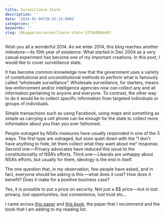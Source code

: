 ```yaml
---
title: Surveillance State
description: ''
date: '2014-01-04T20:33:14.000Z'
categories: ''
keywords: ''
slug: /@kuppurao/surveillance-state-53fbb008ed47
---
```


Wish you all a wonderful 2014. As we enter 2014, this blog reaches another milestone — its 10th year of existence. What started in Dec 2004 as a very casual experiment has become one of my important creations. In this post, I would like to cover surveillance state.

It has become common knowledge now that the government uses a variety of constitutional and unconstitutional methods to perform what is famously called “wholesale surveillance”. Wholesale surveillance, for starters, means law-enforcement and/or intelligence agencies now can collect any and all information pertaining to anyone and everyone. To contrast, the other way to do it would be to collect specific information from targeted individuals or groups of individuals.

Simple transactions such as using Facebook, using maps and something as simple as carrying a cell phone can be enough for the state to collect more information about you than you ever fathomed.

People outraged by NSA’s measures have usually responded in one of the 3 ways. The first type are outraged, but soon quiet down with the “I don’t have anything to hide, let them collect what they want about me” response. Second one — Privacy advocates have reduced this issue to the constitutionality of NSA’s efforts. Third one — Liberals are unhappy about NSA’s efforts, but usually for them, ideology is the end in itself.

The one question that, in my observation, few people have asked, and in fact, everyone should be asking is this — what does it cost? How does it benefit? Does it make for a positive business case?

Yes, it is possible to put a price on security. Not just a $$ price — but in lost privacy, lost opportunities, lost convenience, lost trust etc…

I came across [this paper](http://politicalscience.osu.edu/faculty/jmueller/NSAshane3.pdf) and [this book](http://www.amazon.com/Top-Secret-America-American-Security/dp/B00AF3O2V0), the paper that I recommend and the book that I am adding to my reading list.